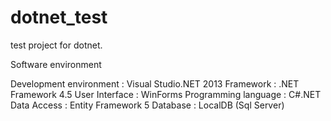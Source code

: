 dotnet_test
===========

test project for dotnet. 


Software environment

Development environment : Visual Studio.NET 2013
Framework : .NET Framework 4.5
User Interface : WinForms
Programming language : C#.NET
Data Access : Entity Framework 5
Database : LocalDB (Sql Server)
